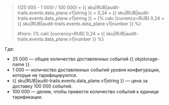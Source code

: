 > ((25&nbsp;000 - 1&nbsp;000) / 100&nbsp;000) × {{ sku|RUB|audit-trails.events.data_plane.v1|string }} = 0,24 × {{ sku|RUB|audit-trails.events.data_plane.v1|string }} = {% calc [currency=RUB] 0,24 × {{ sku|RUB|audit-trails.events.data_plane.v1|number }} %}
>
> Итого: {% calc [currency=RUB] 0,24 × {{ sku|RUB|audit-trails.events.data_plane.v1|number }} %}

Где:

* 25&nbsp;000 — общее количество доставленных событий {{ objstorage-name }}.
* 1&nbsp;000 — количество доставленных событий уровня конфигурации, которые не тарифицируются.
* {{ sku|RUB|audit-trails.events.data_plane.v1|string }} — цена за доставку 100&nbsp;000 событий.
* 100&nbsp;000 — делим, чтобы привести количество событий к единице тарификации.